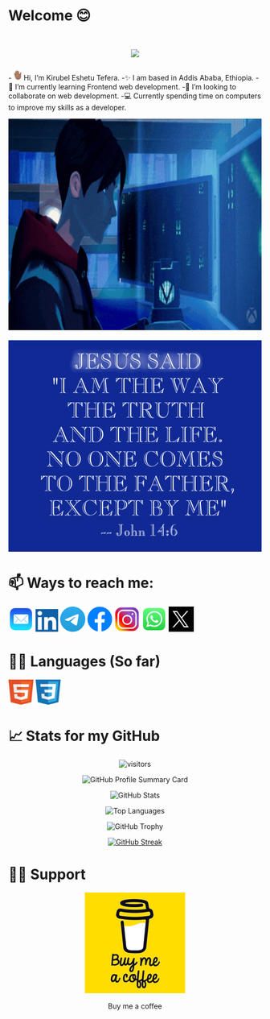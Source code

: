 # Welcome 😊

<h1 align="center">
<img src="https://readme-typing-svg.herokuapp.com/?font=Righteous&size=35&center=true&vCenter=true&width=500&height=100&duration=4000&lines=Hi+There+👋🏾;I'm+Kirubel+Eshetu+Tefera!;An+Emerging...;Designer+and+Developer"/>
</h1>

-<img src = "https://github.com/Kira-Legacy/Image_Repo/blob/main/waving-hand_medium-skin-tone_1f44b-1f3fd_1f3fd.gif" alt="Black waving hand" width="20px" height="20px">  Hi, I’m Kirubel Eshetu Tefera.
-✨ I am based in Addis Ababa, Ethiopia.
-🌱 I’m currently learning Frontend web development.
-💞️ I’m looking to collaborate on web development.
-💻 Currently spending time on computers to improve my skills as a developer.
  
<div align = "center">
  <img src = "https://github.com/Kira-Legacy/Image_Repo/blob/main/Coder%20matrix.gif" alt="Coding" width="765px" height="420px">
</div>
<br>
<div align = "center">
  <img src = "https://github.com/Kira-Legacy/Image_Repo/blob/main/Gospel.gif" alt = "Gospel" width = "765px" height = "420px">
</div>

# 📫 Ways to reach me:

<a href = "mailto: emailkirubelwinner@gmail.com"><img src = "https://github.com/Kira-Legacy/Image_Repo/blob/main/email.png" alt =  "Email icon" style="width: 50px; height: 50px;"></a> 
<a href ="https://www.linkedin.com/in/kirubel-eshetu-6b4551326"><img src="https://github.com/Kira-Legacy/Image_Repo/blob/main/Linkedln.png" alt = "LinkedIn icon" style="width: 45px; height: 45px;"></a> 
<a href ="https://t.me/BrightLife23"><img src="https://github.com/Kira-Legacy/Image_Repo/blob/main/Telegram%20icon.png" alt = "Telegram icon" style="width: 50px; height: 50px;"></a> 
<a href = "https://facebook.com/Kirubel23"><img src="https://github.com/Kira-Legacy/Image_Repo/blob/main/Facebook.png" alt="Facebook icon" style="width: 50px; height: 50px;"></a> 
<a href ="https://www.instagram.com/young_kira23?igsh=MXJtcHJzMXQ0mUydA=="><img src = "https://github.com/Kira-Legacy/Image_Repo/blob/main/Instagram.png" alt="Instagram icon" style="width: 50px; height: 50px;"></a>
<a href ="https://wa.me/251939806607"><img src="https://github.com/Kira-Legacy/Image_Repo/blob/main/whatsapp_logo.png" alt="WhatsApp icon" style="width: 50px; height: 50px;"></a>
<a href ="https://www.twitter.com/KirubelLegacy23"><img src="https://github.com/Kira-Legacy/Image_Repo/blob/main/X.jpeg" alt="X logo" style="width: 50px; height: 50px;"></a>

# 👨‍💻 Languages (So far)
<a href="https://www.w3schools.com/html/"><img src="https://github.com/Kira-Legacy/Image_Repo/blob/main/HTML_logo.png" alt="HTML Logo" style="width: 50px; height: 50px;"></a> 
<a href="https://www.w3schools.com/Css/"><img src="https://github.com/Kira-Legacy/Image_Repo/blob/main/CSS_logo.png" alt="CSS logo" style="width: 50px; height: 50px;"></a>

# 📈 Stats for my GitHub

<div align="center">
<img src="https://visitor-badge.laobi.icu/badge?page_id=Kira-Legacy.Kira-Legacy" alt="visitors">
  
![GitHub Profile Summary Card](https://github-profile-summary-cards.vercel.app/api/cards/profile-details?username=Kira-Legacy&theme=radical&hide_border=true)

![GitHub Stats](https://github-readme-stats.vercel.app/api?username=Kira-Legacy&theme=radical)

![Top Languages](https://github-readme-stats.vercel.app/api/top-langs/?username=Kira-Legacy&theme=radical)

![GitHub Trophy](https://github-profile-trophy.vercel.app?username=Kira-Legacy&theme=radical)

[![GitHub Streak](https://streak-stats.demolab.com/?user=Kira-Legacy&theme=radical)](https://git.io/streak-stats)
</div>

# 🙏🏾 Support 

<div align = "center">
<a href="https://buymeacoffee.com/kiralegacy" style="text-decoration: none;">
  <img src="https://github.com/Kira-Legacy/Image_Repo/blob/main/Buy%20me%20a%20coffee.jpg?raw=true" alt="Buy me a coffee" style="width: 200px; height: 200px; border: none; display:block;"><br>
  Buy me a coffee
</a>
</div>


<!---
Kira-Legacy/Kira-Legacy is a ✨ special ✨ repository because its `README.md` (this file) appears on your GitHub profile.
You can click the Preview link to take a look at your changes.
--->

